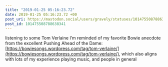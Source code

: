 ```yaml
---
title: "2019-01-25 05:16:23.72"
date: 2019-01-25 05:16:23.72 +00
post_uri: https://mastodon.social/users/gravely/statuses/101475508788638341
post_id: 101475508788638341
---
```

listening to some Tom Verlaine I’m reminded of my favorite Bowie anecdote from the excellent Pushing Ahead of the Dame: [https://bowiesongs.wordpress.com/tag/tom-verlaine/](https://bowiesongs.wordpress.com/tag/tom-verlaine/), which also aligns with lots of my experience playing music, and people in general


